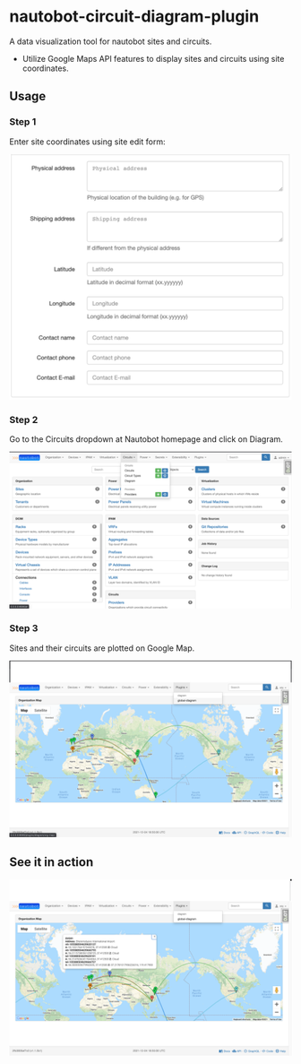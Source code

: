 # nautobot-circuit-diagram-plugin
A data visualization tool for nautobot sites and circuits.

- Utilize Google Maps API features to display sites and circuits using site coordinates.

## Usage

### Step 1
Enter site coordinates using site edit form:

![alt text](https://github.com/HanlinMiao/nautobot-circuit-diagram-plugin/blob/main/media/site_edit_form.png)

### Step 2
Go to the Circuits dropdown at Nautobot homepage and click on Diagram.

![alt text](https://github.com/HanlinMiao/nautobot-circuit-diagram-plugin/blob/main/media/navigation.png)

### Step 3
Sites and their circuits are plotted on Google Map.

![alt text](https://github.com/HanlinMiao/nautobot-circuit-diagram-plugin/blob/main/media/demo.png)

## See it in action

![alt text](https://github.com/HanlinMiao/nautobot-circuit-diagram-plugin/blob/main/media/meta_data.png)
